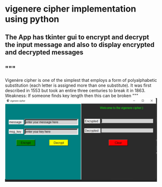 # vigenere cipher implementation using python
## The App has tkinter gui to encrypt and decrypt the input message and also to display encrypted and decrypted messages
## """
Vigenère cipher is one of the simplest that employs a form of polyalphabetic substitution (each letter is assigned
more than one substitute).
It was first described in 1553 but took an entire three centuries to break it in 1863.
Weakness: If someone finds key length then this can be broken
"""
![alt text](https://github.com/Abe40/vigenere_cipher/blob/main/Vigenere.jpg)

